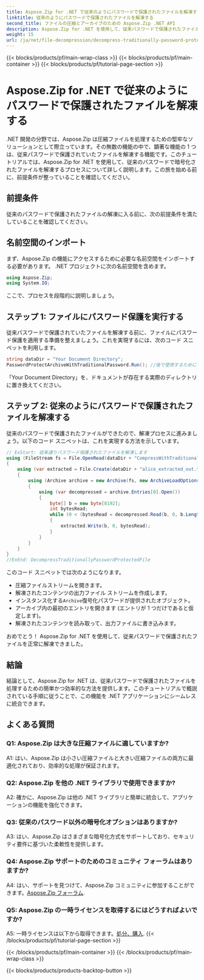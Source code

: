 ```yaml
---
title: Aspose.Zip for .NET で従来のようにパスワードで保護されたファイルを解凍する
linktitle: 従来のようにパスワードで保護されたファイルを解凍する
second_title: ファイルの圧縮とアーカイブのための Aspose.Zip .NET API
description: Aspose.Zip for .NET を使用して、従来パスワードで保護されたファイルを解凍する方法を学びます。シームレスな統合のためのステップバイステップのガイド。
weight: 15
url: /ja/net/file-decompression/decompress-traditionally-password-protected-file/
---
```


{{< blocks/products/pf/main-wrap-class >}}
{{< blocks/products/pf/main-container >}}
{{< blocks/products/pf/tutorial-page-section >}}

# Aspose.Zip for .NET で従来のようにパスワードで保護されたファイルを解凍する

.NET 開発の分野では、Aspose.Zip は圧縮ファイルを処理するための堅牢なソリューションとして際立っています。その無数の機能の中で、顕著な機能の 1 つは、従来パスワードで保護されていたファイルを解凍する機能です。このチュートリアルでは、Aspose.Zip for .NET を使用して、従来のパスワードで暗号化されたファイルを解凍するプロセスについて詳しく説明します。この旅を始める前に、前提条件が整っていることを確認してください。

## 前提条件

従来のパスワードで保護されたファイルの解凍に入る前に、次の前提条件を満たしていることを確認してください。

## 名前空間のインポート

まず、Aspose.Zip の機能にアクセスするために必要な名前空間をインポートする必要があります。 .NET プロジェクトに次の名前空間を含めます。

```csharp
using Aspose.Zip;
using System.IO;
```

ここで、プロセスを段階的に説明しましょう。

## ステップ 1: ファイルにパスワード保護を実行する

従来パスワードで保護されていたファイルを解凍する前に、ファイルにパスワード保護を適用する準備を整えましょう。これを実現するには、次のコード スニペットを利用します。

```csharp
string dataDir = "Your Document Directory";
PasswordProtectArchiveWithTraditionalPassword.Run(); //後で使用するためにファイル例にパスワード保護を実行します
```

「Your Document Directory」を、ドキュメントが存在する実際のディレクトリに置き換えてください。

## ステップ 2: 従来のようにパスワードで保護されたファイルを解凍する

従来のパスワードで保護されたファイルができたので、解凍プロセスに進みましょう。以下のコード スニペットは、これを実現する方法を示しています。

```csharp
// ExStart: 従来通りパスワード保護されたファイルを解凍します
using (FileStream fs = File.OpenRead(dataDir + "CompressWithTraditionalEncryption_out.zip"))
{
    using (var extracted = File.Create(dataDir + "alice_extracted_out.txt"))
    {
        using (Archive archive = new Archive(fs, new ArchiveLoadOptions() { DecryptionPassword = "p@s$" }))
        {
            using (var decompressed = archive.Entries[0].Open())
            {
                byte[] b = new byte[8192];
                int bytesRead;
                while (0 < (bytesRead = decompressed.Read(b, 0, b.Length)))
                {
                    extracted.Write(b, 0, bytesRead);
                }
            }
        }
    }
}
//ExEnd: DecompressTraditionallyPasswordProtectedFile
```

このコード スニペットでは次のようになります。
- 圧縮ファイルストリームを開きます。
- 解凍されたコンテンツの出力ファイル ストリームを作成します。
- インスタンス化する`Archive`復号化パスワードが提供されたオブジェクト。
- アーカイブ内の最初のエントリを開きます (エントリが 1 つだけであると仮定します)。
- 解凍されたコンテンツを読み取って、出力ファイルに書き込みます。

おめでとう！ Aspose.Zip for .NET を使用して、従来パスワードで保護されたファイルを正常に解凍できました。

## 結論

結論として、Aspose.Zip for .NET は、従来パスワードで保護されたファイルを処理するための簡単かつ効率的な方法を提供します。このチュートリアルで概説されている手順に従うことで、この機能を .NET アプリケーションにシームレスに統合できます。

## よくある質問

### Q1: Aspose.Zip は大きな圧縮ファイルに適していますか?

A1: はい、Aspose.Zip は小さい圧縮ファイルと大きい圧縮ファイルの両方に最適化されており、効率的な処理が保証されます。

### Q2: Aspose.Zip を他の .NET ライブラリで使用できますか?

A2: 確かに、Aspose.Zip は他の .NET ライブラリと簡単に統合して、アプリケーションの機能を強化できます。

### Q3: 従来のパスワード以外の暗号化オプションはありますか?

A3: はい、Aspose.Zip はさまざまな暗号化方式をサポートしており、セキュリティ要件に基づいた柔軟性を提供します。

### Q4: Aspose.Zip サポートのためのコミュニティ フォーラムはありますか?

 A4: はい、サポートを見つけて、Aspose.Zip コミュニティに参加することができます。[Aspose.Zip フォーラム](https://forum.aspose.com/c/zip/37).

### Q5: Aspose.Zip の一時ライセンスを取得するにはどうすればよいですか?

 A5: 一時ライセンスは以下から取得できます。[処分、購入](https://purchase.aspose.com/temporary-license/).
{{< /blocks/products/pf/tutorial-page-section >}}

{{< /blocks/products/pf/main-container >}}
{{< /blocks/products/pf/main-wrap-class >}}

{{< blocks/products/products-backtop-button >}}
